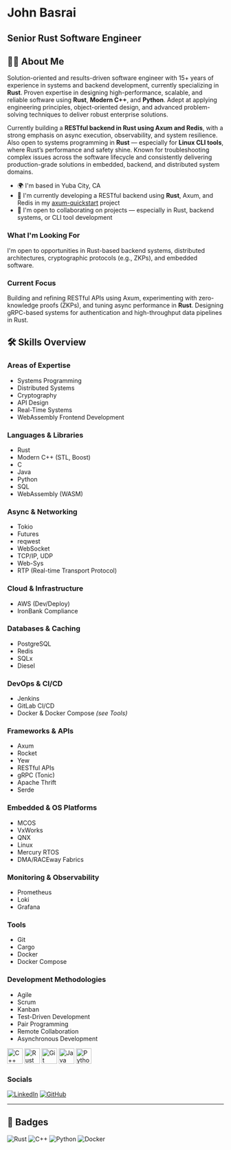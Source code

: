 # John Basrai

**Senior Rust Software Engineer**
------------------------

## 👨‍💻 About Me

Solution-oriented and results-driven software engineer with 15+ years of experience in systems and backend development, currently specializing in **Rust**. Proven expertise in designing high-performance, scalable, and reliable software using **Rust**, **Modern C++**, and **Python**. Adept at applying engineering principles, object-oriented design, and advanced problem-solving techniques to deliver robust enterprise solutions.

Currently building a **RESTful backend in Rust using Axum and Redis**, with a strong emphasis on async execution, observability, and system resilience. Also open to systems programming in **Rust** — especially for **Linux CLI tools**, where Rust’s performance and safety shine. Known for troubleshooting complex issues across the software lifecycle and consistently delivering production-grade solutions in embedded, backend, and distributed system domains.

- 🌍 I'm based in Yuba City, CA  
- 🧠 I'm currently developing a RESTful backend using **Rust**, Axum, and Redis in my [axum-quickstart](https://github.com/JohnBasrai/axum-quickstart) project  
- 🤝 I'm open to collaborating on projects — especially in Rust, backend systems, or CLI tool development


### What I'm Looking For
I'm open to opportunities in Rust-based backend systems, distributed architectures, cryptographic protocols (e.g., ZKPs), and embedded software.

### Current Focus
Building and refining RESTful APIs using Axum, experimenting with zero-knowledge proofs (ZKPs), and tuning async performance in **Rust**.
Designing gRPC-based systems for authentication and high-throughput data pipelines in Rust.

## 🛠️ Skills Overview

### Areas of Expertise
- Systems Programming
- Distributed Systems
- Cryptography
- API Design
- Real-Time Systems
- WebAssembly Frontend Development

### Languages & Libraries
- Rust
- Modern C++ (STL, Boost)
- C
- Java
- Python
- SQL
- WebAssembly (WASM)

### Async & Networking
- Tokio
- Futures
- reqwest
- WebSocket
- TCP/IP, UDP
- Web-Sys
- RTP (Real-time Transport Protocol)

### Cloud & Infrastructure
- AWS (Dev/Deploy)
- IronBank Compliance

### Databases & Caching
- PostgreSQL
- Redis
- SQLx
- Diesel

### DevOps & CI/CD
- Jenkins
- GitLab CI/CD
- Docker & Docker Compose *(see Tools)*

### Frameworks & APIs
- Axum
- Rocket
- Yew
- RESTful APIs
- gRPC (Tonic)
- Apache Thrift
- Serde

### Embedded & OS Platforms
- MCOS
- VxWorks
- QNX
- Linux
- Mercury RTOS
- DMA/RACEway Fabrics

### Monitoring & Observability
- Prometheus
- Loki
- Grafana

### Tools
- Git
- Cargo
- Docker
- Docker Compose

### Development Methodologies
- Agile
- Scrum
- Kanban
- Test-Driven Development
- Pair Programming
- Remote Collaboration
- Asynchronous Development


<p align="left">
<a href="https://docs.microsoft.com/en-us/cpp/?view=msvc-170" target="_blank" rel="noreferrer"><img src="https://raw.githubusercontent.com/danielcranney/readme-generator/main/public/icons/skills/cplusplus-colored.svg" width="36" height="36" alt="C++" /></a>
<a href="https://www.rust-lang.org/" target="_blank" rel="noreferrer"><img src="https://raw.githubusercontent.com/danielcranney/readme-generator/main/public/icons/skills/rust-colored.svg" width="36" height="36" alt="Rust" /></a>
<a href="https://git-scm.com/" target="_blank" rel="noreferrer"><img src="https://raw.githubusercontent.com/danielcranney/readme-generator/main/public/icons/skills/git-colored.svg" width="36" height="36" alt="Git" /></a>
<a href="https://www.oracle.com/java/" target="_blank" rel="noreferrer"><img src="https://raw.githubusercontent.com/danielcranney/readme-generator/main/public/icons/skills/java-colored.svg" width="36" height="36" alt="Java" /></a>
<a href="https://www.python.org/" target="_blank" rel="noreferrer"><img src="https://raw.githubusercontent.com/danielcranney/readme-generator/main/public/icons/skills/python-colored.svg" width="36" height="36" alt="Python" /></a>
</p>


### Socials

[![LinkedIn](https://img.shields.io/badge/LinkedIn-0A66C2?style=flat&logo=linkedin&logoColor=white)](https://www.linkedin.com/in/johnbasrai/)
[![GitHub](https://img.shields.io/badge/GitHub-181717?style=flat&logo=github&logoColor=white)](https://github.com/JohnBasrai)

---

## 🏅 Badges

![Rust](https://img.shields.io/badge/Rust-000000?style=for-the-badge&logo=rust&logoColor=white)
![C++](https://img.shields.io/badge/C++-00599C?style=for-the-badge&logo=cplusplus&logoColor=white)
![Python](https://img.shields.io/badge/Python-3776AB?style=for-the-badge&logo=python&logoColor=white)
![Docker](https://img.shields.io/badge/Docker-2496ED?style=for-the-badge&logo=docker&logoColor=white)
